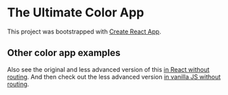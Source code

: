 # The Ultimate Color App

This project was bootstrapped with [Create React App](https://github.com/facebook/create-react-app).

## Other color app examples

Also see the original and less advanced version of this [in React without routing](https://github.com/davidhartsough/color-app). And then check out the less advanced version [in vanilla JS without routing](https://github.com/davidhartsough/vanilla-color-app).
